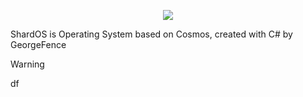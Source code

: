 <p align="center">
  <picture>
    <img src="https://raw.githubusercontent.com/GeorgeFence/ShardOS/Files/bmp/logo.png">
  </picture>
</p>
ShardOS is Operating System based on Cosmos, created with C# by GeorgeFence

> [!WARNING]
> df
